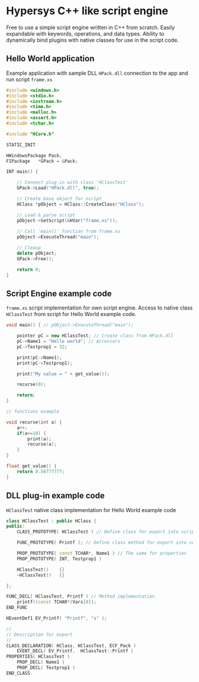 # Hypersys C++ like script engine

Free to use a simple script engine written in C++ from scratch. Easily expandable with keywords, operations, and data types. Ability to dynamically bind plugins with native classes for use in the script code.

## Hello World application

Example application with sample DLL `HPack.dll` connection to the app and run script `frame.xs`

```C++
#include <windows.h>
#include <stdio.h>
#include <iostream.h>
#include <time.h>
#include <malloc.h>
#include <assert.h>
#include <tchar.h>

#include "HCore.h"

STATIC_INIT

HWindowsPackage Pack;
FIPackage	*GPack = &Pack;

INT main() {

	// Connect plug-in with class 'HClassTest'
	GPack->Load("HPack.dll", true);

	// Create base object for script
	HClass *pObject = HClass::CreateClass("HClass");

	// Load & parse script
	pObject->SetScript(&HVar("frame.xs"));
	
	// Call 'main()' function from frame.xs
	pObject->ExecuteThread("main");

	// Cleaup
	delete pObject;
	GPack->Free();

	return 0;
}
```

## Script Engine example code

`frame.xs` script implementation for own script engine. Access to native class `HClassTest` from script for Hello World example code.

```C++
void main() { // pObject->ExecuteThread("main");

	pointer pC = new HClassTest; // Create class from HPack.dll
	pC->Name1 = "Hello world"; // Accessors
	pC->Testprop1 = 32;

	print(pC->Name1);
	print(pC->Testprop1);

	print("My value = " + get_value());

	recurse(0);

	return;
}

// functions example

void recurse(int a) {
	a++;
	if(a<=10) {
		print(a);
		recurse(a);
	}
}

float get_value() {
	return 0.56777777;
}
```

## DLL plug-in example code

`HClassTest` native class implementation for Hello World example code

```C++
class HClassTest : public HClass {
public:
	CLASS_PROTOTYPE( HClassTest ) // Define class for export into script engine

	FUNC_PROTOTYPE( Printf ); // Define class method for export into script engine

	PROP_PROTOTYPE( const TCHAR*, Name1 ) // The same for properties
	PROP_PROTOTYPE( INT, Testprop1 )

	HClassTest()	{}
	~HClassTest()	{}

};

FUNC_DECL( HClassTest, Printf ) // Method implementation
	printf((const TCHAR*)Vars[0]);
END_FUNC

HEventDef1 EV_Printf( "Printf", "s" );

//
// Description for export
//
CLASS_DECLARATION( HClass, HClassTest, ECF_Pack )
	EVENT_DECL( EV_Printf,	HClassTest::Printf )
PROPERTIES( HClassTest )
	PROP_DECL( Name1 )
	PROP_DECL( Testprop1 )
END_CLASS
```
